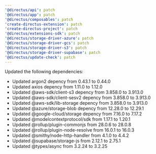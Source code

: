 ```yaml
---
'@directus/api': patch
'@directus/app': patch
'@directus/composables': patch
'create-directus-extension': patch
'create-directus-project': patch
'@directus/extensions-sdk': patch
'@directus/storage-driver-azure': patch
'@directus/storage-driver-gcs': patch
'@directus/storage-driver-s3': patch
'@directus/storage-driver-supabase': patch
'@directus/update-check': patch
---
```


Updated the following dependencies:
- Updated argon2 depency from 0.43.1 to 0.44.0
- Updated axios depency from 1.11.0 to 1.12.0
- Updated @aws-sdk/client-s3 depency from 3.858.0 to 3.913.0
- Updated @aws-sdk/client-sesv2 depency from 3.858.0 to 3.913.0
- Updated @aws-sdk/lib-storage depency from 3.858.0 to 3.913.0
- Updated @azure/storage-blob depency from 12.28.0 to 12.29.1
- Updated @google-cloud/storage depency from 7.16.0 to 7.17.2
- Updated @modelcontextprotocol/sdk from 1.17.1 to 1.20.1
- Updated @rollup/plugin-commonjs from 28.0.6 to 28.0.8
- Updated @rollup/plugin-node-resolve from 16.0.1 to 16.0.3
- Updated @smithy/node-http-handler from 4.1.0 to 4.4.2
- Updated @supabase/storage-js from 2.12.1 to 2.75.1
- Updated @types/async from 3.2.24 to 3.2.25
